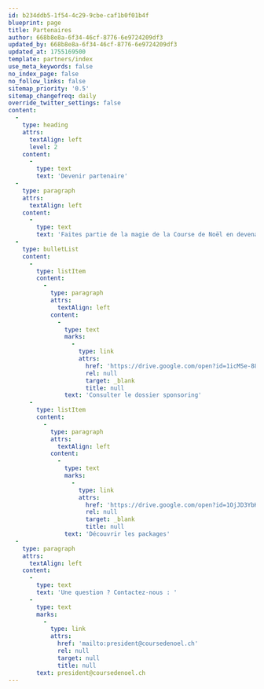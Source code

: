 ```yaml
---
id: b234ddb5-1f54-4c29-9cbe-caf1b0f01b4f
blueprint: page
title: Partenaires
author: 668b8e8a-6f34-46cf-8776-6e9724209df3
updated_by: 668b8e8a-6f34-46cf-8776-6e9724209df3
updated_at: 1755169500
template: partners/index
use_meta_keywords: false
no_index_page: false
no_follow_links: false
sitemap_priority: '0.5'
sitemap_changefreq: daily
override_twitter_settings: false
content:
  -
    type: heading
    attrs:
      textAlign: left
      level: 2
    content:
      -
        type: text
        text: 'Devenir partenaire'
  -
    type: paragraph
    attrs:
      textAlign: left
    content:
      -
        type: text
        text: 'Faites partie de la magie de la Course de Noël en devenant notre partenaire. Soutenez un événement unique et partagez un moment de joie et de convivialité avec des milliers de participants.'
  -
    type: bulletList
    content:
      -
        type: listItem
        content:
          -
            type: paragraph
            attrs:
              textAlign: left
            content:
              -
                type: text
                marks:
                  -
                    type: link
                    attrs:
                      href: 'https://drive.google.com/open?id=1icMSe-88o5mWhaZM4cY5QJ8pjl7YvM-0&usp=drive_fs'
                      rel: null
                      target: _blank
                      title: null
                text: 'Consulter le dossier sponsoring'
      -
        type: listItem
        content:
          -
            type: paragraph
            attrs:
              textAlign: left
            content:
              -
                type: text
                marks:
                  -
                    type: link
                    attrs:
                      href: 'https://drive.google.com/open?id=1OjJD3YbKTbaxkopdLTyeIf5tSG0CshpH&usp=drive_fs'
                      rel: null
                      target: _blank
                      title: null
                text: 'Découvrir les packages'
  -
    type: paragraph
    attrs:
      textAlign: left
    content:
      -
        type: text
        text: 'Une question ? Contactez-nous : '
      -
        type: text
        marks:
          -
            type: link
            attrs:
              href: 'mailto:president@coursedenoel.ch'
              rel: null
              target: null
              title: null
        text: president@coursedenoel.ch
---
```

